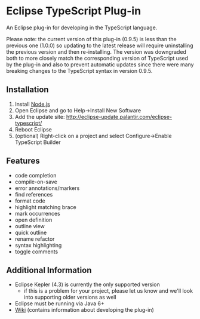 # Eclipse TypeScript Plug-in

An Eclipse plug-in for developing in the TypeScript language.

Please note: the current version of this plug-in (0.9.5) is less than the previous one (1.0.0) so updating to the latest release will require uninstalling the previous version and then re-installing.  The version was downgraded both to more closely match the corresponding version of TypeScript used by the plug-in and also to prevent automatic updates since there were many breaking changes to the TypeScript syntax in version 0.9.5.

## Installation
1. Install [Node.js](http://nodejs.org/)
1. Open Eclipse and go to Help->Install New Software
1. Add the update site: http://eclipse-update.palantir.com/eclipse-typescript/
1. Reboot Eclipse
1. (optional) Right-click on a project and select Configure->Enable TypeScript Builder

## Features
* code completion
* compile-on-save
* error annotations/markers
* find references
* format code
* highlight matching brace
* mark occurrences
* open definition
* outline view
* quick outline
* rename refactor
* syntax highlighting
* toggle comments

## Additional Information
* Eclipse Kepler (4.3) is currently the only supported version
    * if this is a problem for your project, please let us know and we'll look into supporting older versions as well
* Eclipse must be running via Java 6+
* [Wiki](https://github.com/palantir/eclipse-typescript/wiki) (contains information about developing the plug-in)
